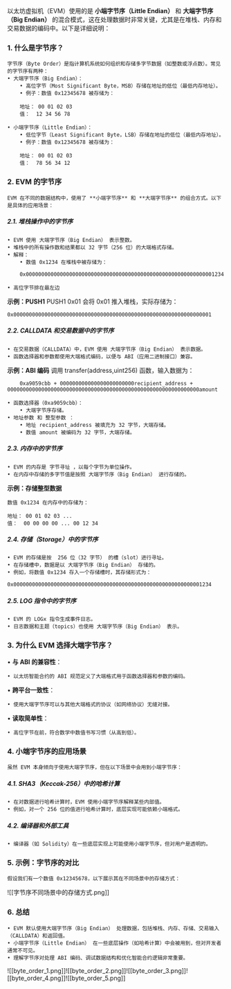 以太坊虚拟机（EVM）使用的是 **小端字节序（Little Endian）** 和 **大端字节序（Big Endian）** 的混合模式，这在处理数据时非常关键，尤其是在堆栈、内存和交易数据的编码中。以下是详细说明：

### **1. 什么是字节序？**

	字节序（Byte Order）是指计算机系统如何组织和存储多字节数据（如整数或浮点数）。常见的字节序有两种：
	• 大端字节序（Big Endian）：
		• 高位字节（Most Significant Byte，MSB）存储在地址的低位（最低内存地址）。
		• 例子：数值 0x12345678 被存储为：
```
	地址： 00 01 02 03
	值：  12 34 56 78
```

	• 小端字节序（Little Endian）：
		• 低位字节（Least Significant Byte，LSB）存储在地址的低位（最低内存地址）。
		• 例子：数值 0x12345678 被存储为：
```
	地址： 00 01 02 03
	值：  78 56 34 12
```

### **2. EVM 的字节序**

	EVM 在不同的数据结构中，使用了 **小端字节序** 和 **大端字节序** 的组合方式。以下是具体的应用场景：

##### **2.1. 堆栈操作中的字节序**

	• EVM 使用 大端字节序（Big Endian） 表示整数。
	• 堆栈中的所有操作数和结果都以 32 字节（256 位）的大端格式存储。
	• 解释：
		• 数值 0x1234 在堆栈中被存储为：
```
	0x0000000000000000000000000000000000000000000000000000000000001234
```
	• 高位字节排在最左边

**示例：PUSH1**
	PUSH1 0x01 会将 0x01 推入堆栈，实际存储为：
```
0x0000000000000000000000000000000000000000000000000000000000000001
```

##### **2.2. CALLDATA 和交易数据中的字节序**

	• 在交易数据（CALLDATA）中，EVM 使用 大端字节序（Big Endian） 表示数据。
	• 函数选择器和参数都使用大端格式编码，以便与 ABI（应用二进制接口）兼容。

**示例：ABI 编码**
	调用 transfer(address,uint256) 函数，输入数据为：
```
	0xa9059cbb + 000000000000000000000000recipient_address + 00000000000000000000000000000000000000000000000000000000000000amount
```

	• 函数选择器（0xa9059cbb）：
		• 大端字节序存储。
	• 地址参数 和 整型参数 ：
		• 地址 recipient_address 被填充为 32 字节，大端存储。
		• 数值 amount 被编码为 32 字节，大端存储。

##### **2.3. 内存中的字节序**

	• EVM 的内存是 字节寻址 ，以每个字节为单位操作。
	• 在内存中存储的多字节值是按照 大端字节序（Big Endian） 进行存储的。

**示例：存储整型数据**

	数值 0x1234 在内存中的存储为：
```
地址： 00 01 02 03 ...
值：  00 00 00 00 ... 00 12 34
```

##### **2.4. 存储（Storage）中的字节序**

	• EVM 的存储是按  256 位（32 字节） 的槽（slot）进行寻址。
	• 在存储槽中，数据是以 大端字节序（Big Endian） 存储的。
	• 例如，将数值 0x1234 存入一个存储槽时，其存储形式为：

```
0x0000000000000000000000000000000000000000000000000000000000001234
```

##### **2.5. LOG 指令中的字节序**

	• EVM 的 LOGx 指令生成事件日志。
	• 日志数据和主题（topics）也使用 大端字节序（Big Endian） 表示。

### **3. 为什么 EVM 选择大端字节序？**

• **与 ABI 的兼容性**：

	• 以太坊智能合约的 ABI 规范定义了大端格式用于函数选择器和参数的编码。

• **跨平台一致性**：

	• 使用大端字节序可以与其他大端格式的协议（如网络协议）无缝对接。

• **读取简单性**：

	• 高位字节在前，符合数学中数值书写习惯（从高到低）。

### **4. 小端字节序的应用场景**

	虽然 EVM 本身倾向于使用大端字节序，但在以下场景中会用到小端字节序：

##### **4.1. SHA3（Keccak-256）中的哈希计算**

	• 在对数据进行哈希计算时，EVM 使用小端字节序解释某些内部值。
	• 例如，对一个 256 位的值进行哈希计算时，底层实现可能依赖小端格式。

##### **4.2. 编译器和外部工具**

	• 编译器（如 Solidity）在一些底层实现上可能使用小端字节序，但对用户是透明的。

### **5. 示例：字节序的对比**

	假设我们有一个数值 0x12345678，以下展示其在不同场景中的存储方式：

![[字节序不同场景中的存储方式.png]]

### **6. 总结**

	• EVM 默认使用大端字节序（Big Endian） 处理数据，包括堆栈、内存、存储、交易输入（CALLDATA）和返回值。
	• 小端字节序（Little Endian） 在一些底层操作（如哈希计算）中会被用到，但对开发者通常不可见。
	• 理解字节序对处理 ABI 编码、调试数据结构和优化智能合约逻辑非常重要。


![[byte_order_1.png]]![[byte_order_2.png]]![[byte_order_3.png]]![[byte_order_4.png]]![[byte_order_5.png]]
